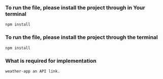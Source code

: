 ### To run the file, please install the project through in Your terminal
```
npm install
```

### To run the file, please install the project through the terminal
```
npm install
```

### What is required for implementation
```
weather-app an API link.
```
